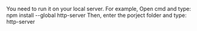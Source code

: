 You need to run it on your local server. 
For example,
Open cmd and type:
npm install --global http-server
Then, enter the porject folder and type:
http-server
